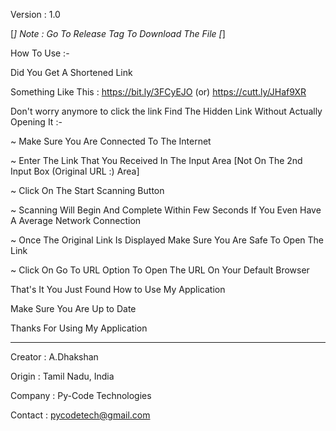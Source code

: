 Version : 1.0

[*] Note : Go To Release Tag To Download The File [*]

How To Use :-

Did You Get A Shortened Link

Something Like This : https://bit.ly/3FCyEJO (or) https://cutt.ly/JHaf9XR

Don't worry anymore to click the link Find The Hidden Link Without Actually Opening It :-

~ Make Sure You Are Connected To The Internet

~ Enter The Link That You Received In The Input Area [Not On The 2nd Input Box (Original URL :) Area]

~ Click On The Start Scanning Button

~ Scanning Will Begin And Complete Within Few Seconds If You Even Have A Average Network Connection

~ Once The Original Link Is Displayed Make Sure You Are Safe To Open The Link

~ Click On Go To URL Option To Open The URL On Your Default Browser

That's It You Just Found How to Use My Application

Make Sure You Are Up to Date

Thanks For Using My Application
___________________________________________________________________________________________________________

Creator : A.Dhakshan

Origin : Tamil Nadu, India

Company : Py-Code Technologies

Contact : pycodetech@gmail.com
